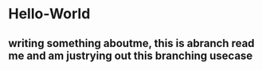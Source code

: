 # Hello-World
## writing something aboutme, this is abranch read me and am justrying out this branching usecase
